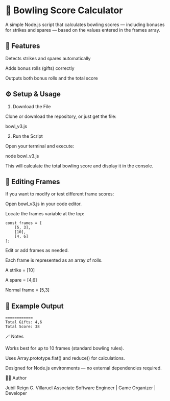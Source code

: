 
# 🎳 Bowling Score Calculator

A simple Node.js script that calculates bowling scores — including bonuses for strikes and spares — based on the values entered in the frames array.

## 🧩 Features

Detects strikes and spares automatically

Adds bonus rolls (gifts) correctly

Outputs both bonus rolls and the total score

## ⚙️ Setup & Usage
1. Download the File

Clone or download the repository, or just get the file:

bowl_v3.js

2. Run the Script

Open your terminal and execute:

node bowl_v3.js


This will calculate the total bowling score and display it in the console.

## 🎯 Editing Frames

If you want to modify or test different frame scores:

Open bowl_v3.js in your code editor.

Locate the frames variable at the top:

```
const frames = [
    [5, 3],  
    [10],
    [4, 6]
];
```


Edit or add frames as needed.

Each frame is represented as an array of rolls.

A strike = [10]

A spare = [4,6]

Normal frame = [5,3]

## 🧮 Example Output
```
============ 
Total Gifts: 4,6
Total Score: 38
```
🪄 Notes

Works best for up to 10 frames (standard bowling rules).

Uses Array.prototype.flat() and reduce() for calculations.

Designed for Node.js environments — no external dependencies required.

🧑‍💻 Author

Jubil Reign G. Villaruel
Associate Software Engineer | Game Organizer | Developer
